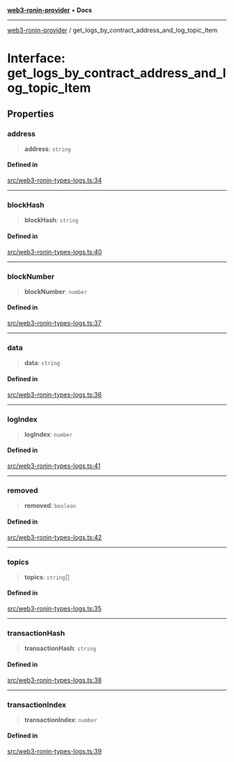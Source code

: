 [**web3-ronin-provider**](../README.md) • **Docs**

***

[web3-ronin-provider](../globals.md) / get\_logs\_by\_contract\_address\_and\_log\_topic\_Item

# Interface: get\_logs\_by\_contract\_address\_and\_log\_topic\_Item

## Properties

### address

> **address**: `string`

#### Defined in

[src/web3-ronin-types-logs.ts:34](https://github.com/chuacw/web3-ronin-provider/blob/39237bbe6c8b49680e9636774ca2ccc3dfa139fe/src/web3-ronin-types-logs.ts#L34)

***

### blockHash

> **blockHash**: `string`

#### Defined in

[src/web3-ronin-types-logs.ts:40](https://github.com/chuacw/web3-ronin-provider/blob/39237bbe6c8b49680e9636774ca2ccc3dfa139fe/src/web3-ronin-types-logs.ts#L40)

***

### blockNumber

> **blockNumber**: `number`

#### Defined in

[src/web3-ronin-types-logs.ts:37](https://github.com/chuacw/web3-ronin-provider/blob/39237bbe6c8b49680e9636774ca2ccc3dfa139fe/src/web3-ronin-types-logs.ts#L37)

***

### data

> **data**: `string`

#### Defined in

[src/web3-ronin-types-logs.ts:36](https://github.com/chuacw/web3-ronin-provider/blob/39237bbe6c8b49680e9636774ca2ccc3dfa139fe/src/web3-ronin-types-logs.ts#L36)

***

### logIndex

> **logIndex**: `number`

#### Defined in

[src/web3-ronin-types-logs.ts:41](https://github.com/chuacw/web3-ronin-provider/blob/39237bbe6c8b49680e9636774ca2ccc3dfa139fe/src/web3-ronin-types-logs.ts#L41)

***

### removed

> **removed**: `boolean`

#### Defined in

[src/web3-ronin-types-logs.ts:42](https://github.com/chuacw/web3-ronin-provider/blob/39237bbe6c8b49680e9636774ca2ccc3dfa139fe/src/web3-ronin-types-logs.ts#L42)

***

### topics

> **topics**: `string`[]

#### Defined in

[src/web3-ronin-types-logs.ts:35](https://github.com/chuacw/web3-ronin-provider/blob/39237bbe6c8b49680e9636774ca2ccc3dfa139fe/src/web3-ronin-types-logs.ts#L35)

***

### transactionHash

> **transactionHash**: `string`

#### Defined in

[src/web3-ronin-types-logs.ts:38](https://github.com/chuacw/web3-ronin-provider/blob/39237bbe6c8b49680e9636774ca2ccc3dfa139fe/src/web3-ronin-types-logs.ts#L38)

***

### transactionIndex

> **transactionIndex**: `number`

#### Defined in

[src/web3-ronin-types-logs.ts:39](https://github.com/chuacw/web3-ronin-provider/blob/39237bbe6c8b49680e9636774ca2ccc3dfa139fe/src/web3-ronin-types-logs.ts#L39)
